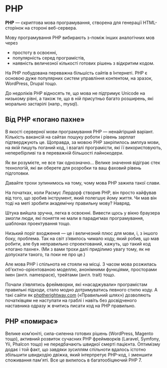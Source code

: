 # PHP

**PHP** — скриптова мова програмування, створена для генерації HTML-сторінок на стороні веб-сервера.

Мову програмування PHP вибирають з-поміж інших аналогічних мов через

* простоту в освоєнні,
* популярність серед програмістів,
* наявність величезної кількості готових рішень з відкритим кодом.

На РНР побудована переважна більшість сайтів в Інтернеті. РНР є основою дуже популярних систем управління контентом, на зразок, WordPress, Drupal тощо.

До недоліків PHP відносять те, що мова не підтримує Unicode на низькому рівні, а також те, що в ній присутньо багато розширень, які морально застарілі (напр., mysql).

## Від PHP «погано пахне»

В якості серверної мови програмування PHP — ненайгірший варіант. Кількість вакансій на сайтах пошуку роботи і рівень зарплат підтверджують це. Щоправда, за мовою PHP закріпилось амплуа мови, на якій пишуть поганий код, і взагалі програмісти, які її використовують, неперебірливі та в переважній більшості лайнокодери.

Як ви розумієте, не все так однозначно... Велике значення відіграє стек технологій, які ви оберете для розробки та ваш фаховий рівень підготовки.

Давайте трохи зупинимось на тому, чому мова PHP зажила такої слави.

На початках, коли Расмус Лердорф створив PHP, він просто кайфував від того, що зробив інструмент, який полегшує йому життя. Чи мав він тоді на меті зробити академічну правильну мову? Навряд.

Штука вийшла зручна, легка в освоєнні. Вивести щось у вікно браузера змогли люди, які поняття не мали в парадигмах програмування, шаблонах проектування тощо.

Низький поріг входження — це і величезний плюс для мови, і, з іншого боку, проблема. Так на світ з’явилось чимало коду, який робив, що мав робити, але був неправильно спроектований, кажуть, що такий код «погано пахне». (Ми з вами трохи далі приділимо увагу тому, як не допускати такого, та поки не про це.)

Але мова PHP і спільнота не стояли на місці. З часом мова розжилась об'єктно-орієнтованою моделлю, анонімними функціями, просторами імен (англ. namespace), трейтами (англ. trait) тощо.

Почали з’являтись фреймворки, які «насаджували» програмістам правильні підходи, стало модно дотримуватись певного стилю коду. А такі сайти як [phptherightway.com](http://www.phptherightway.com/) («Правильний шлях») дозволяють початківцям не наступати на граблі і навіть без досвідченого наставника одразу ж вчитись писати код на PHP правильно.

## PHP «помирає»

Велике ком’юніті, сила-силенна готових рішень (WordPress, Magento тощо), активний розвиток сучасних PHP фреймворків (Laravel, Symfony, Yii, Phalcon тощо) не передбачають швидкої смерті пацієнта. Оптимізму додає і той факт, що завдяки зусиллям спільноти вдалось істотно збільшити швидкодію двіжка, який інтерпретує PHP-код, і зменшити споживання пам'яті. Все це вилилось в багатообіцяючий РНР 7.
